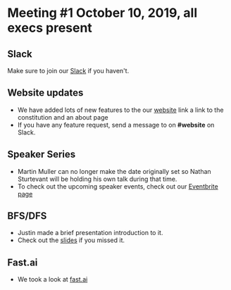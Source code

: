 # Meeting #1 October 10, 2019, all execs present

## Slack

Make sure to join our [Slack](https://albertaundergradai.slack.com/) if you haven't.

## Website updates

+ We have added lots of new features to the our [website](https://uais.dev) link a link to the constitution and an about page
+ If you have any feature request, send a message to on **#website** on Slack.

## Speaker Series

+ Martin Muller can no longer make the date originally set so Nathan Sturtevant will be holding his own talk during that time.
+ To check out the upcoming speaker events, check out our [Eventbrite page](https://uais.eventbrite.com)

## BFS/DFS

+ Justin made a brief presentation introduction to it.
+ Check out the [slides](https://albertaundergradai.slack.com/archives/DDL5L1T61/p1570743908000200) if you missed it.

## Fast.ai

+ We took a look at [fast.ai](https://fast.ai)
